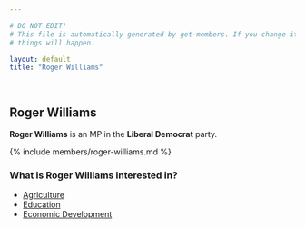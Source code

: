 ```yaml
---

# DO NOT EDIT!
# This file is automatically generated by get-members. If you change it, bad
# things will happen.

layout: default
title: "Roger Williams"

---
```


## Roger Williams

**Roger Williams** is an MP in the **Liberal Democrat** party.

{% include members/roger-williams.md %}

### What is Roger Williams interested in?


* [Agriculture](/interests/agriculture.html)
* [Education](/interests/education.html)
* [Economic Development](/interests/economic-development.html)
